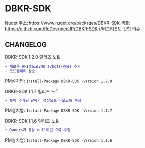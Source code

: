 # DBKR-SDK
Nuget 주소: https://www.nuget.org/packages/DBKR-SDK
샘플: https://github.com/ReDesignedJP/DBKR-SDK //버그리폿도 깃헙 이슈
## CHANGELOG

DBKR-SDK 1.2.0 릴리즈 노트
```diff
+ 새로운 API엔드포인트 (/bots/@me) 추가
+ 코드퀄리티 상승
```
PM설치법: ``Install-Package DBKR-SDK -Version 1.2.0``

DBKR-SDK 1.1.7 릴리즈 노트
```diff
+ 봇이 추가된 날짜가 정상으로 나오도록 수정
```
PM설치법: ``Install-Package DBKR-SDK -Version 1.1.7``

DBKR-SDK 1.1.6 릴리즈 노트
```diff
+ Owners가 항상 null이던 오류 수정
```
PM설치법: ``Install-Package DBKR-SDK -Version 1.1.6``
